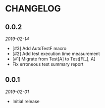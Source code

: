 # CHANGELOG

## 0.0.2

_2019-02-14_

 * [#3] Add AutoTestF macro
 * [#2] Add test execution time measurement
 * [#1] Migrate from Test[A] to Test[F[_], A]
 * Fix erroneous test summary report

## 0.0.1

_2019-02-01_

 * Initial release